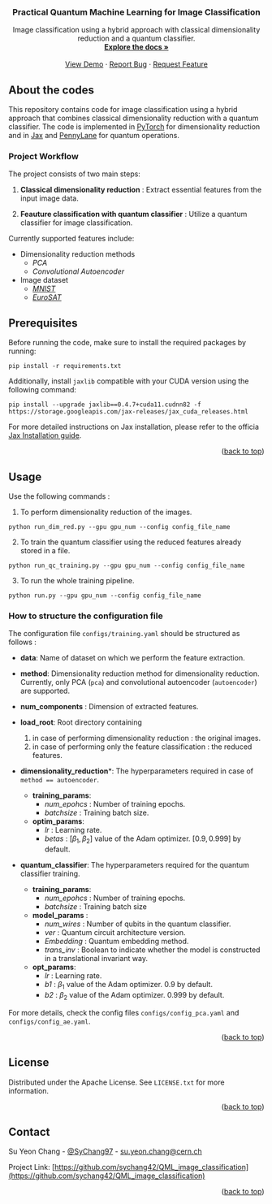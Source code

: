 <!--Back to the top -->
<a name="readme-top"></a>


<div align="center">
<h3 align="center">Practical Quantum Machine Learning for Image Classification</h3>
  <p align="center">
     Image classification using a hybrid approach with classical dimensionality reduction and a quantum classifier.
    <br />
    <a href="https://github.com/github_username/repo_name"><strong>Explore the docs »</strong></a>
    <br />
    <br />
    <a href="https://github.com/github_username/repo_name">View Demo</a>
    ·
    <a href="https://github.com/sychang42/QML_image_classification/issues">Report Bug</a>
    ·
    <a href="https://github.com/sychang42/QML_image_classification/issues">Request Feature</a>
  </p>
</div>


## About the codes

This repository contains code for image classification using a hybrid approach that combines classical dimensionality reduction with a quantum classifier. The code is implemented in [PyTorch](link_to_pytorch) for dimensionality reduction and in [Jax](https://github.com/google/jax) and [PennyLane](https://github.com/PennyLaneAI/pennylane) for quantum operations.

### Project Workflow

The project consists of two main steps:

1. __Classical dimensionality reduction__ : Extract essential features from the input image data. 

2. __Feauture classification with quantum classifier__ : Utilize a quantum classifier for image classification. 


Currently supported features include:
- Dimensionality reduction methods
    - *PCA*
    - *Convolutional Autoencoder*
- Image dataset 
    - [*MNIST*](https://pytorch.org/vision/0.15/generated/torchvision.datasets.MNIST.html#torchvision.datasets.MNIST)
    - [*EuroSAT*](https://github.com/phelber/EuroSAT)

## Prerequisites
Before running the code, make sure to install the required packages by running:

```
pip install -r requirements.txt
```

Additionally, install `jaxlib` compatible with your CUDA version using the following command:

```
pip install --upgrade jaxlib==0.4.7+cuda11.cudnn82 -f https://storage.googleapis.com/jax-releases/jax_cuda_releases.html
```

For more detailed instructions on Jax installation, please refer to the officia [Jax Installation guide](https://jax.readthedocs.io/en/latest/installation.html). 

<p align="right">(<a href="#readme-top">back to top</a>)</p>


## Usage

Use the following commands  :

1. To perform dimensionality reduction of the images. 

```
python run_dim_red.py --gpu gpu_num --config config_file_name
```

2. To train the quantum classifier using the reduced features already stored in a file. 

```
python run_qc_training.py --gpu gpu_num --config config_file_name
```


3. To run the whole training pipeline. 

```
python run.py --gpu gpu_num --config config_file_name
```

### How to structure the configuration file

The configuration file `configs/training.yaml` should be structured as follows : 

* __data__: Name of dataset on which we perform the feature extraction. 
* __method__:  Dimensionality reduction method for dimensionality reduction. Currently, only PCA (``pca``) and convolutional autoencoder (``autoencoder``) are supported.
* __num_components__ : Dimension of extracted features. 
* __load_root__: Root directory containing 
  1. in case of performing dimensionality reduction : the original images. 
  2. in case of performing only the feature classification :  the reduced features.

* __dimensionality_reduction__*: The hyperparameters required in case of ``method == autoencoder``.
  - __training_params__: 
    - *num_epohcs* : Number of training epochs. 
    - *batchsize* : Training batch size.
  - __optim_params__: 
    - *lr* : Learning rate. 
    - *betas* : $[\beta_1, \beta_2]$ value of the Adam optimizer. $[0.9,  0.999]$ by default. 


* __quantum_classifier__: The hyperparameters required for the quantum classifier training.
  - __training_params__: 
    - *num_epohcs* : Number of training epochs. 
    - *batchsize* : Training batch size
  - __model_params__ :   
    - *num_wires* : Number of qubits in the quantum classifier.  
    - *ver* :  Quantum circuit architecture version.  
    - *Embedding* :  Quantum embedding method.  
    - *trans_inv* : Boolean to indicate whether the model is constructed in a translational invariant way.  
  - __opt_params__: 
    - *lr* : Learning rate. 
    - *b1* : $\beta_1$ value of the Adam optimizer. 0.9 by default. 
    - *b2* : $\beta_2$ value of the Adam optimizer. 0.999 by default.

For more details, check the config files ``configs/config_pca.yaml`` and ``configs/config_ae.yaml``. 

<p align="right">(<a href="#readme-top">back to top</a>)</p>



## License

Distributed under the Apache License. See `LICENSE.txt` for more information.

<p align="right">(<a href="#readme-top">back to top</a>)</p>


<!-- CONTACT -->
## Contact

Su Yeon Chang - [@SyChang97](https://twitter.com/SyChang97) - su.yeon.chang@cern.ch

Project Link: [https://github.com/sychang42/QML_image_classification](https://github.com/sychang42/QML_image_classification)

<p align="right">(<a href="#readme-top">back to top</a>)</p>



